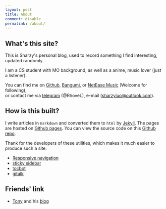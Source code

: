 ```yaml
---
layout: post
title: About
comment: disable
permalink: /about/
---
```


## What's this site?

This is Sharzy's personal blog, used to record something I find interesting, updated randomly. 

I am a CS student with MO background, as well as a anime, music lover (just a listener). 

You can find me on [Github](https://github.com/SharzyL), [Bangumi](https://bangumi.tv/user/430803),
or [NetEase Music](https://music.163.com/#/user/home?id=91540849) (Welcome for following),   
or contact me via [telegram](https://telegram.org/) 
(@RhoveL), e-mail (sharzyluo@outlook.com).


## How is this built?
I write articles in `markdown` and converted them to `html` by [Jekyll](https://jekyllrb.com). 
The pages are hosted on [Github pages](https://pages.github.com). 
You can view the source code on
 this [Github repo](https://github.com/SharzyL/SharzyL.github.io). 
 
Thank for the developers of these utilities, which makes it much easier to produce such a site: 
- [Responsive navigation](https://github.com/viljamis/responsive-nav.js)
- [sticky sidebar](https://github.com/abouolia/sticky-sidebar)
- [tocbot](https://github.com/tscanlin/tocbot)
- [gitalk](https://github.com/gitalk/gitalk)

## Friends' link

- [Tony](https://github.com/fengtony686) and his [blog](https://fengtony686.github.io/)
